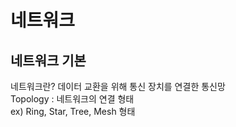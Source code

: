 # 네트워크
네트워크 기본
---
네트워크란? 데이터 교환을 위해 통신 장치를 연결한 통신망 <br>
Topology : 네트워크의 연결 형태 <br>
ex) Ring, Star, Tree, Mesh 형태 <br>
